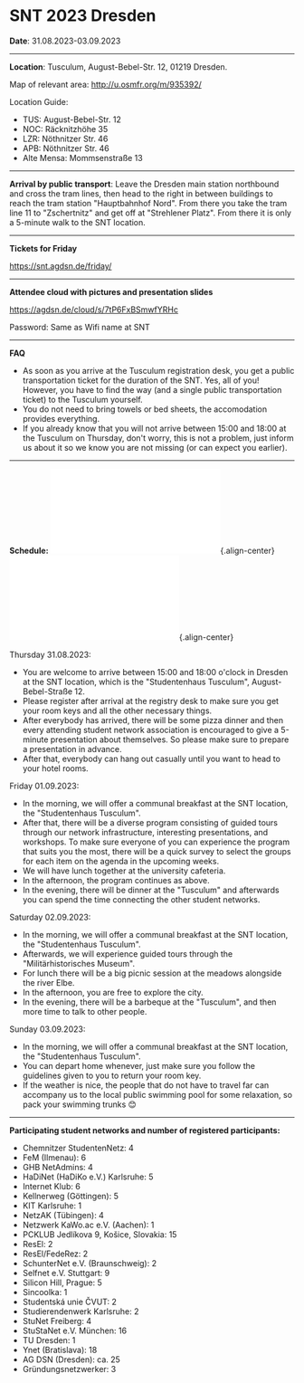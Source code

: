 # SNT 2023 Dresden

**Date**: 31.08.2023-03.09.2023

------------------------------------------------------------------------

**Location**: Tusculum, August-Bebel-Str. 12, 01219 Dresden.

Map of relevant area: <http://u.osmfr.org/m/935392/>

Location Guide:

-   TUS: August-Bebel-Str. 12
-   NOC: Räcknitzhöhe 35
-   LZR: Nöthnitzer Str. 46
-   APB: Nöthnitzer Str. 46
-   Alte Mensa: Mommsenstraße 13

------------------------------------------------------------------------

**Arrival by public transport**: Leave the Dresden main station
northbound and cross the tram lines, then head to the right in between
buildings to reach the tram station "Hauptbahnhof Nord". From there you
take the tram line 11 to "Zschertnitz" and get off at "Strehlener
Platz". From there it is only a 5-minute walk to the SNT location.

------------------------------------------------------------------------

**Tickets for Friday**

<https://snt.agdsn.de/friday/>

------------------------------------------------------------------------

**Attendee cloud with pictures and presentation slides**

<https://agdsn.de/cloud/s/7tP6FxBSmwfYRHc>

Password: Same as Wifi name at SNT

------------------------------------------------------------------------

**FAQ**

-   As soon as you arrive at the Tusculum registration desk, you get a
    public transportation ticket for the duration of the SNT. Yes, all
    of you! However, you have to find the way (and a single public
    transportation ticket) to the Tusculum yourself.
-   You do not need to bring towels or bed sheets, the accomodation
    provides everything.
-   If you already know that you will not arrive between 15:00 and 18:00
    at the Tusculum on Thursday, don\'t worry, this is not a problem,
    just inform us about it so we know you are not missing (or can
    expect you earlier).

------------------------------------------------------------------------

**Schedule:** ![](/snt/snt_programm_general.pdf){.align-center}
![](/snt/snt_programm_friday_detailled.pdf){.align-center}

Thursday 31.08.2023:

-   You are welcome to arrive between 15:00 and 18:00 o'clock in Dresden
    at the SNT location, which is the "Studentenhaus Tusculum",
    August-Bebel-Straße 12.
-   Please register after arrival at the registry desk to make sure you
    get your room keys and all the other necessary things.
-   After everybody has arrived, there will be some pizza dinner and
    then every attending student network association is encouraged to
    give a 5-minute presentation about themselves. So please make sure
    to prepare a presentation in advance.
-   After that, everybody can hang out casually until you want to head
    to your hotel rooms.

Friday 01.09.2023:

-   In the morning, we will offer a communal breakfast at the SNT
    location, the "Studentenhaus Tusculum".
-   After that, there will be a diverse program consisting of guided
    tours through our network infrastructure, interesting presentations,
    and workshops. To make sure everyone of you can experience the
    program that suits you the most, there will be a quick survey to
    select the groups for each item on the agenda in the upcoming weeks.
-   We will have lunch together at the university cafeteria.
-   In the afternoon, the program continues as above.
-   In the evening, there will be dinner at the "Tusculum" and
    afterwards you can spend the time connecting the other student
    networks.

Saturday 02.09.2023:

-   In the morning, we will offer a communal breakfast at the SNT
    location, the "Studentenhaus Tusculum".
-   Afterwards, we will experience guided tours through the
    "Militärhistorisches Museum".
-   For lunch there will be a big picnic session at the meadows
    alongside the river Elbe.
-   In the afternoon, you are free to explore the city.
-   In the evening, there will be a barbeque at the "Tusculum", and then
    more time to talk to other people.

Sunday 03.09.2023:

-   In the morning, we will offer a communal breakfast at the SNT
    location, the "Studentenhaus Tusculum".
-   You can depart home whenever, just make sure you follow the
    guidelines given to you to return your room key.
-   If the weather is nice, the people that do not have to travel far
    can accompany us to the local public swimming pool for some
    relaxation, so pack your swimming trunks 😊

------------------------------------------------------------------------

**Participating student networks and number of registered
participants:**

-   Chemnitzer StudentenNetz: 4
-   FeM (Ilmenau): 6
-   GHB NetAdmins: 4
-   HaDiNet (HaDiKo e.V.) Karlsruhe: 5
-   Internet Klub: 6
-   Kellnerweg (Göttingen): 5
-   KIT Karlsruhe: 1
-   NetzAK (Tübingen): 4
-   Netzwerk KaWo.ac e.V. (Aachen): 1
-   PCKLUB Jedlíkova 9, Košice, Slovakia: 15
-   ResEl: 2
-   ResEl/FedeRez: 2
-   SchunterNet e.V. (Braunschweig): 2
-   Selfnet e.V. Stuttgart: 9
-   Silicon Hill, Prague: 5
-   Sincoolka: 1
-   Studentská unie ČVUT: 2
-   Studierendenwerk Karlsruhe: 2
-   StuNet Freiberg: 4
-   StuStaNet e.V. München: 16
-   TU Dresden: 1
-   Ynet (Bratislava): 18
-   AG DSN (Dresden): ca. 25
-   Gründungsnetzwerker: 3
